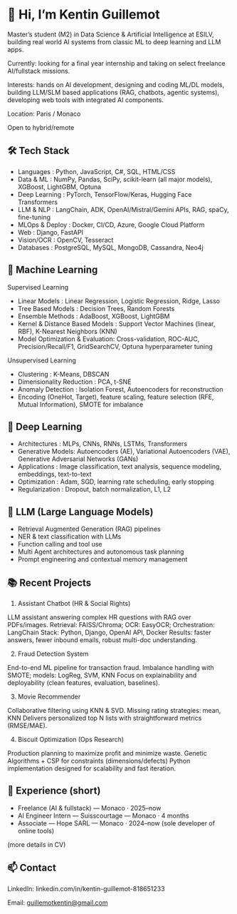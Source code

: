 # 👋 Hi, I’m Kentin Guillemot

Master’s student (M2) in Data Science & Artificial Intelligence at ESILV, building real world  AI systems from classic ML to deep learning and LLM apps. 

Currently: looking for a final year internship and taking on select freelance AI/fullstack missions.

Interests: hands on AI development, designing and coding ML/DL models, building LLM/SLM based applications (RAG, chatbots, agentic systems), developing web tools with integrated AI components.

Location: Paris / Monaco

Open to hybrid/remote

## 🛠️ Tech Stack

- Languages : Python, JavaScript, C#, SQL, HTML/CSS
- Data & ML : NumPy, Pandas, SciPy, scikit-learn (all major models), XGBoost, LightGBM, Optuna
- Deep Learning : PyTorch, TensorFlow/Keras, Hugging Face Transformers
- LLM & NLP : LangChain, ADK, OpenAI/Mistral/Gemini APIs, RAG, spaCy, fine-tuning
- MLOps & Deploy : Docker, CI/CD, Azure, Google Cloud Platform
- Web : Django, FastAPI
- Vision/OCR : OpenCV, Tesseract
- Databases : PostgreSQL, MySQL, MongoDB, Cassandra, Neo4j

## 🧠 Machine Learning

Supervised Learning

- Linear Models : Linear Regression, Logistic Regression, Ridge, Lasso
- Tree Based Models : Decision Trees, Random Forests
- Ensemble Methods : AdaBoost, XGBoost, LightGBM
- Kernel & Distance Based Models : Support Vector Machines (linear, RBF), K-Nearest Neighbors (KNN)
- Model Optimization & Evaluation: Cross-validation, ROC-AUC, Precision/Recall/F1, GridSearchCV, Optuna hyperparameter tuning

Unsupervised Learning

- Clustering : K-Means, DBSCAN
- Dimensionality Reduction : PCA, t-SNE
- Anomaly Detection : Isolation Forest, Autoencoders for reconstruction
- Encoding (OneHot, Target), feature scaling, feature selection (RFE, Mutual Information), SMOTE for imbalance

## 🧩 Deep Learning

- Architectures : MLPs, CNNs, RNNs, LSTMs, Transformers
- Generative Models: Autoencoders (AE), Variational Autoencoders (VAE), Generative Adversarial Networks (GANs)
- Applications : Image classification, text analysis, sequence modeling, embeddings, text-to-text
- Optimization : Adam, SGD, learning rate scheduling, early stopping
- Regularization : Dropout, batch normalization, L1, L2

## 🧠 LLM (Large Language Models)

- Retrieval Augmented Generation (RAG) pipelines
- NER & text classification with LLMs
- Function calling and tool use
- Multi Agent architectures and autonomous task planning
- Prompt engineering and contextual memory management

## 📚 Recent Projects
1) Assistant Chatbot (HR & Social Rights)

LLM assistant answering complex HR questions with RAG over PDFs/images.
Retrieval: FAISS/Chroma; OCR: EasyOCR; Orchestration: LangChain
Stack: Python, Django, OpenAI API, Docker
Results: faster answers, fewer inbound emails, robust multi-doc understanding.

2) Fraud Detection System

End-to-end ML pipeline for transaction fraud.
Imbalance handling with SMOTE; models: LogReg, SVM, KNN
Focus on explainability and deployability (clean features, evaluation, baselines).

3) Movie Recommender

Collaborative filtering using KNN & SVD.
Missing rating strategies: mean, KNN
Delivers personalized top N lists with straightforward metrics (RMSE/MAE).

4) Biscuit Optimization (Ops Research)

Production planning to maximize profit and minimize waste.
Genetic Algorithms + CSP for constraints (dimensions/defects)
Python implementation designed for scalability and fast iteration.

## 💼 Experience (short)

- Freelance (AI & fullstack) — Monaco · 2025–now
- AI Engineer Intern — Suisscourtage — Monaco · 4 months
- Associate — Hope SARL — Monaco · 2024–now (sole developer of online tools)

(more details in CV)

## 📫 Contact

LinkedIn: linkedin.com/in/kentin-guillemot-818651233

Email: guillemotkentin@gmail.com

